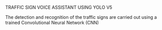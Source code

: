 TRAFFIC SIGN VOICE ASSISTANT USING YOLO V5


The detection and recognition of the traffic signs are carried out using a trained Convolutional Neural Network (CNN)
